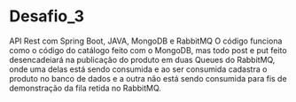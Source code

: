 # Desafio_3
API Rest com Spring Boot, JAVA, MongoDB e RabbitMQ
O código funciona como o código do catálogo feito com o MongoDB, mas todo post e put feito 
desencadeiará na publicação do produto em duas Queues do RabbitMQ, onde uma delas está sendo 
consumida e ao ser consumida cadastra o produto no banco de dados e a outra não está sendo 
consumida para fis de demonstração da fila retida no RabbitMQ.
